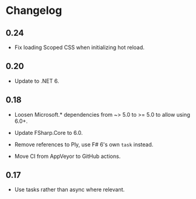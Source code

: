 # Changelog

## 0.24

* Fix loading Scoped CSS when initializing hot reload.

## 0.20

* Update to .NET 6.

## 0.18

* Loosen Microsoft.* dependencies from ~> 5.0 to >= 5.0 to allow using 6.0+.

* Update FSharp.Core to 6.0.

* Remove references to Ply, use F# 6's own `task` instead.

* Move CI from AppVeyor to GitHub actions.

## 0.17

* Use tasks rather than async where relevant.
